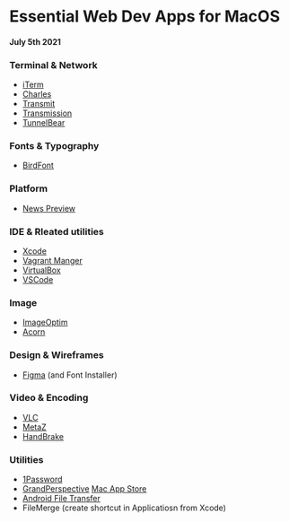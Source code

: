 # Essential Web Dev Apps for MacOS
#### July 5th 2021

### Terminal & Network
* [iTerm](https://iterm2.com/downloads.html)
* [Charles](https://www.charlesproxy.com/latest-release/download.do)
* [Transmit](https://panic.com/transmit/)
* [Transmission](https://transmissionbt.com/download/)
* [TunnelBear](https://www.tunnelbear.com/apps/mac)

### Fonts & Typography
* [BirdFont](https://birdfont.org/download.php)

### Platform 
* [News Preview](https://developer.apple.com/news-preview/)

### IDE & Rleated utilities
* [Xcode](https://developer.apple.com/xcode/)
* [Vagrant Manger](https://www.vagrantmanager.com/downloads/)
* [VirtualBox](https://www.virtualbox.org/wiki/Downloads)
* [VSCode](https://code.visualstudio.com/Download)

### Image
* [ImageOptim](https://imageoptim.com/mac)
* [Acorn](https://flyingmeat.com/acorn/)

### Design & Wireframes
* [Figma](https://www.figma.com/downloads/) (and Font Installer)

### Video & Encoding
* [VLC](https://www.videolan.org/vlc/)
* [MetaZ](https://metaz.io/)
* [HandBrake](https://handbrake.fr/downloads.php)

### Utilities
* [1Password](https://1password.com/downloads/)
* [GrandPerspective](https://sourceforge.net/projects/grandperspectiv/files/latest/download) [Mac App Store](https://apps.apple.com/us/app/grandperspective/id1111570163?mt=12)
* [Android File Transfer](https://www.android.com/filetransfer/)
* FileMerge (create shortcut in Applicatiosn from Xcode)

